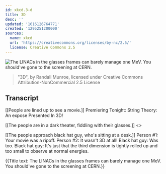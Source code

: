 ```yaml
---
id: xkcd.3-d
title: 3D
desc: ''
updated: '1616126764771'
created: '1295251200000'
sources:
  name: xkcd
  url: 'https://creativecommons.org/licenses/by-nc/2.5/'
  license: Creative Commons 2.5
---
```

![The LINACs in the glasses frames can barely manage one MeV. You should've gone to the screening at CERN.](https://imgs.xkcd.com/comics/3d.png)
> "3D", by Randall Munroe, licensed under Creative Commons Attribution-NonCommercial 2.5 License

## Transcript
[[People are lined up to see a movie.]]
Premiering Tonight:
String Theory:
An expose
Presented In
3D!

[[The people are in a dark theater, fiddling with their glasses.]]
<<???>>

[[The people approach black hat guy, who's sitting at a desk.]]
Person #1: Your movie was a ripoff.
Person #2: It wasn't 3D at all!
Black hat guy: Was too.
Black hat guy: It's just that the third dimension is tightly rolled up and too small to observe at normal energies.

{{Title text: The LINACs in the glasses frames can barely manage one MeV. You should've gone to the screening at CERN.}}
